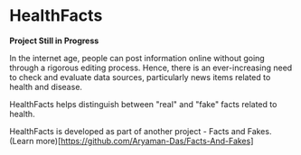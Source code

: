# HealthFacts
**Project Still in Progress**

In the internet age, people can post information online without going through a rigorous editing process.
Hence, there is an ever-increasing need to check and evaluate data sources, particularly news items related to health and disease.

HealthFacts helps distinguish between "real" and "fake" facts related to health.

HealthFacts is developed as part of another project - Facts and Fakes. (Learn more)[https://github.com/Aryaman-Das/Facts-And-Fakes]
